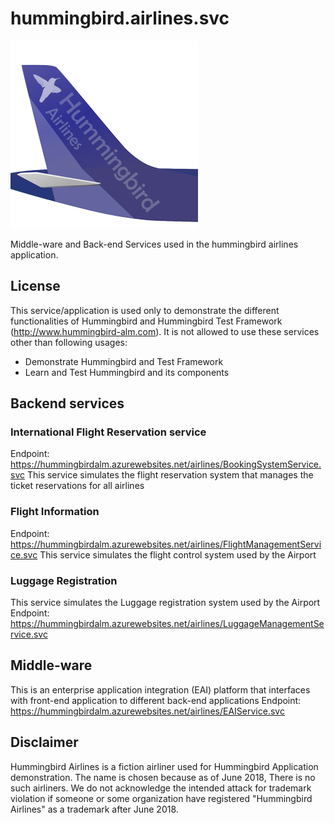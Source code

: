 # hummingbird.airlines.svc
![Hummingbird Airlines](Hummingbird-Airlines.png)

Middle-ware and Back-end Services used in the hummingbird airlines application. 

## License
This service/application is used only to demonstrate the different functionalities of Hummingbird and Hummingbird Test Framework (http://www.hummingbird-alm.com).
It is not allowed to use these services other than following usages:
 - Demonstrate Hummingbird and Test Framework
 - Learn and Test Hummingbird and its components

## Backend services
### International Flight Reservation service
Endpoint: https://hummingbirdalm.azurewebsites.net/airlines/BookingSystemService.svc
This service simulates the flight reservation system that manages the ticket reservations for all airlines

### Flight Information
Endpoint: https://hummingbirdalm.azurewebsites.net/airlines/FlightManagementService.svc
This service simulates the flight control system used by the Airport

### Luggage Registration
This service simulates the Luggage registration system used by the Airport
Endpoint: https://hummingbirdalm.azurewebsites.net/airlines/LuggageManagementService.svc

## Middle-ware
This is an enterprise application integration (EAI) platform that interfaces with front-end application to different back-end applications
Endpoint: https://hummingbirdalm.azurewebsites.net/airlines/EAIService.svc

## Disclaimer
Hummingbird Airlines is a fiction airliner used for Hummingbird Application demonstration. The name is chosen because as of June 2018, There is no such airliners.
We do not acknowledge the intended attack for trademark violation if someone or some organization have registered "Hummingbird Airlines" as a trademark after June 2018.
